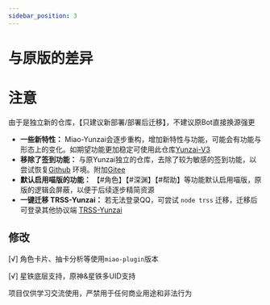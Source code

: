 ```yaml
---
sidebar_position: 3
---
```


# 与原版的差异

# 注意

由于是独立新的仓库，【只建议新部署/部署后迁移】，不建议原Bot直接换源强更

* **一些新特性：** Miao-Yunzai会逐步重构，增加新特性与功能，可能会有功能与形态上的变化。如期望功能更加稳定可使用此仓库[Yunzai-V3](https://gitee.com/yoimiya-kokomi/Yunzai-Bot)
* **移除了签到功能：** 与原Yunzai独立的仓库，去除了较为敏感的签到功能，以尝试恢复[Github](https://github.com/yoimiya-kokomi/Miao-Yunzai.git)
  环境。附加[Gitee](https://gitee.com/yoimiya-kokomi/Miao-Yunzai.git)
* **默认启用喵版的功能：** 【#角色】【#深渊】【#帮助】等功能默认启用喵版，原版的逻辑会屏蔽，以便于后续逐步精简资源
* **一键迁移 TRSS-Yunzai：** 若无法登录QQ，可尝试 `node trss` 迁移，迁移后可登录其他协议端 [TRSS-Yunzai](https://gitee.com/TimeRainStarSky/Yunzai)

## 修改

[√] 角色卡片、抽卡分析等使用`miao-plugin`版本

[√] 星铁底层支持，原神&星铁多UID支持

项目仅供学习交流使用，严禁用于任何商业用途和非法行为
